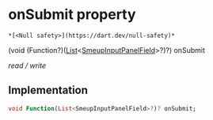 


# onSubmit property




    *[<Null safety>](https://dart.dev/null-safety)*


(void (Function?)([List](https://api.flutter.dev/flutter/dart-core/List-class.html)&lt;[SmeupInputPanelField](../../smeup_models_widgets_smeup_input_panel_value/SmeupInputPanelField-class.md)>?)?) onSubmit
  
_read / write_






## Implementation

```dart
void Function(List<SmeupInputPanelField>?)? onSubmit;


```







